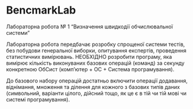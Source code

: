 # BencmarkLab
Лабораторна робота № 1   “Визначення швидкодії обчислювальної системи”

Лабораторна робота передбачає розробку спрощеної системи тестів, без побудови генеральної виборки, опитування експертів, проведення статистичних вимірювань.
НЕОБХІДНО розробити програму, яка вимірює кількість виконуваних базових операцій (команд) за секунду конкретною ОбСист (комп’ютер + ОС + Система програмування).

До базового набору операцій достатньо включити операції додавання, віднімання, множення та ділення для кожного з базових типів даних (символьний, варіанти цілого, дійсний тощо, як це є в тій чи тій мові чи системі програмування). 
